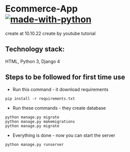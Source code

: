 # Ecommerce-App [![made-with-python](https://img.shields.io/badge/Made%20with-Python-1f425f.svg)](https://www.python.org/)
create at 10.10.22 create by youtube tutorial
## Technology stack:
HTML, Python 3, Django 4
## Steps to be followed for first time use
- Run this command - it download requirements
```
pip install -r requirements.txt
```
- Run these commands - they create database
```
python manage.py migrate
python manage.py makemigrations
python manage.py migrate
```
- Everything is done - now you can start the server
```
python manage.py runserver
```
